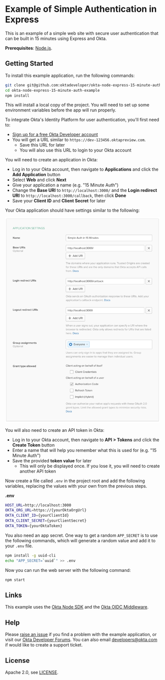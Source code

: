 # Example of Simple Authentication in Express

This is an example of a simple web site with secure user authentication that can be built in 15 minutes using Express and Okta.

**Prerequisites**: [Node.js](https://nodejs.org/en/).

## Getting Started

To install this example application, run the following commands:

```bash
git clone git@github.com:oktadeveloper/okta-node-express-15-minute-auth-example.git
cd okta-node-express-15-minute-auth-example
npm install
```

This will install a local copy of the project. You will need to set up some environment variables before the app will run properly.

To integrate Okta's Identity Platform for user authentication, you'll first need to:

* [Sign up for a free Okta Developer account](https://www.okta.com/developer/signup/)
* You will get a URL similar to `https://dev-123456.oktapreview.com`.
  * Save this URL for later
  * You will also use this URL to login to your Okta account

You will need to create an application in Okta:

* Log in to your Okta account, then navigate to **Applications** and click the **Add Application** button
* Select **Web** and click **Next**
* Give your application a name (e.g. "15 Minute Auth")
* Change the **Base URI** to `http://localhost:3000/` and the **Login redirect URI** to `http://localhost:3000/callback`, then click **Done**
* Save your **Client ID** and **Client Secret** for later

Your Okta application should have settings similar to the following:

![Okta Application Settings](images/okta-app-settings.png)

You will also need to create an API token in Okta:

* Log in to your Okta account, then navigate to **API > Tokens** and click the **Create Token** button
* Enter a name that will help you remember what this is used for (e.g. "15 Minute Auth")
* Save the provided **token value** for later
  * This will only be displayed once. If you lose it, you will need to create another API token

Now create a file called `.env` in the project root and add the following variables, replacing the values with your own from the previous steps.

**.env**
```bash
HOST_URL=http://localhost:3000
OKTA_ORG_URL=https://{yourOktaOrgUrl}
OKTA_CLIENT_ID={yourClientId}
OKTA_CLIENT_SECRET={yourClientSecret}
OKTA_TOKEN={yourOktaToken}
```

You also need an app secret. One way to get a random `APP_SECRET` is to use the following commands, which will generate a random value and add it to your `.env` file.

```bash
npm install -g uuid-cli
echo "APP_SECRET=`uuid`" >> .env
```

Now you can run the web server with the following command:

```bash
npm start
```

## Links

This example uses the [Okta Node SDK](https://github.com/okta/okta-sdk-nodejs) and the [Okta OIDC Middleware](https://github.com/okta/okta-oidc-js/tree/master/packages/oidc-middleware).

## Help

Please [raise an issue](https://github.com/oktadeveloper/okta-node-express-15-minute-auth-example/issues) if you find a problem with the example application, or visit our [Okta Developer Forums](https://devforum.okta.com/). You can also email [developers@okta.com](mailto:developers@okta.com) if would like to create a support ticket.

## License

Apache 2.0, see [LICENSE](LICENSE).
